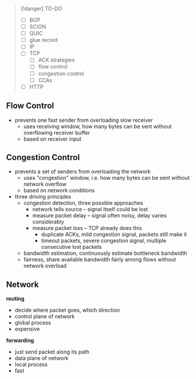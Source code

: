 
> [!danger] TO-DO
> - [ ] BGP
> - [ ] SCION
> - [ ] QUIC
> - [ ] glue record
> - [ ] IP
> - [ ] TCP
> 	- [ ] ACK strategies
> 	- [ ] flow control
> 	- [ ] congestion control
> 	- [ ] CCAs
> - [ ] HTTP


## Flow Control
- prevents one fast sender from overloading slow receiver
	- uses receiving window, how many bytes can be sent without overflowing receiver buffer
	- based on receiver input

## Congestion Control
- prevents a set of senders from overloading the network
	- uses "congestion" window, i.e. how many bytes can be sent without network overflow
	- based on network conditions
- three driving principles
	- congestion detection, three possible approaches
		- network tells source – signal itself could be lost
		- measure packet delay – signal often noisy, delay varies considerably
		- measure packet loss – TCP already does this
			- duplicate ACKs, mild congestion signal, packets still make it
			- timeout packets, severe congestion signal, multiple consecutive lost packets
	- bandwidth estimation, continuously estimate bottleneck bandwidth
	- fairness, share available bandwidth fairly among flows without network overload



## Network

**routing**
- decide where packet goes, which direction
- control plane of network
- global process
- expensive

**forwarding**
- just send packet along its path
- data plane of network
- local process
- fast